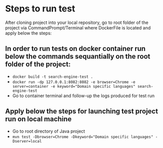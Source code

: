 # Steps to run test
After cloning project into your local repository, go to root folder of the project via CommandPrompt/Terminal where DockerFile is located and apply below the steps:

## In order to run tests on docker container run below the commands sequantially on the root folder of the project:
- ```docker build -t search-engine-test .```
- ```docker run -dp 127.0.0.1:8082:8082 -e browser=Chrome -e server=container -e keyword="Domain specific languages" search-engine-test```
- Go to container terminal and follow-up the logs produced for test run

## Apply below the steps for launching test project run on local machine

- Go to root directory of Java project
- ```mvn test -Dbrowser=Chrome -Dkeyword="Domain specific languages" -Dserver=local```